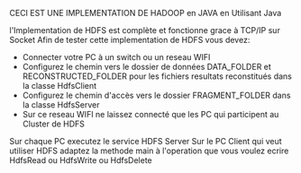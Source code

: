 CECI EST UNE IMPLEMENTATION DE HADOOP en JAVA en Utilisant Java 

l'Implementation de HDFS est complète et fonctionne grace à TCP/IP sur Socket
Afin de tester cette implementation de HDFS vous devez:
  - Connecter votre PC à un switch ou un reseau WIFI
  - Configurez le chemin vers le dossier de données DATA_FOLDER et RECONSTRUCTED_FOLDER pour les fichiers resultats reconstitués dans la classe HdfsClient
  - Configurez le chemin d'accès vers le dossier FRAGMENT_FOLDER dans la classe HdfsServer  
  - Sur ce reseau WIFI ne laissez connecté que les PC qui participent au Cluster de HDFS

Sur chaque PC executez le service HDFS Server 
Sur le PC Client qui veut utiliser HDFS adaptez la methode main à l'operation que vous voulez ecrire HdfsRead ou HdfsWrite ou HdfsDelete
